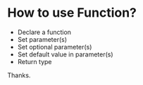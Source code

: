 # How to use Function?

- Declare a function
- Set parameter(s)
- Set optional parameter(s)
- Set default value in parameter(s)
- Return type

Thanks.
